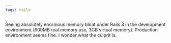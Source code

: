 ```yaml
---
tags: rails
---
```


Seeing absolutely enormous memory bloat under Rails 3 in the development environment (600MB real memory use, 3GB virtual memory). Production environment seems fine. I wonder what the culprit is.
